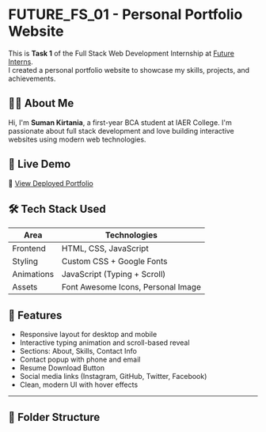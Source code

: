 # FUTURE_FS_01 - Personal Portfolio Website

This is **Task 1** of the Full Stack Web Development Internship at [Future Interns](https://futureinterns.com).  
I created a personal portfolio website to showcase my skills, projects, and achievements.


## 🧑‍💻 About Me

Hi, I'm **Suman Kirtania**, a first-year BCA student at IAER College. I'm passionate about full stack development and love building interactive websites using modern web technologies.


## 🚀 Live Demo

🔗 [View Deployed Portfolio]( https://shad0wxsk.github.io/FUTURE_FS_01/)  


## 🛠 Tech Stack Used

| Area       | Technologies                     |
|------------|----------------------------------|
| Frontend   | HTML, CSS, JavaScript            |
| Styling    | Custom CSS + Google Fonts        |
| Animations | JavaScript (Typing + Scroll)     |
| Assets     | Font Awesome Icons, Personal Image |


## 🎯 Features

- Responsive layout for desktop and mobile
- Interactive typing animation and scroll-based reveal
- Sections: About, Skills, Contact Info
- Contact popup with phone and email
- Resume Download Button
- Social media links (Instagram, GitHub, Twitter, Facebook)
- Clean, modern UI with hover effects

---

## 📁 Folder Structure
